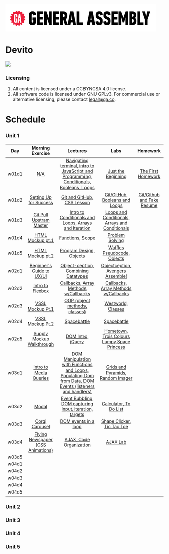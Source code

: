 ![](/ga_cog.png)

# Devito 

<a href="https://www.youtube.com/watch?v=hPNUtbNpKUU"><img src="https://imgur.com/gDgw9qr.png"></a>

### Licensing

1. All content is licensed under a CC­BY­NC­SA 4.0 license.
1. All software code is licensed under GNU GPLv3. For commercial use or alternative licensing, please contact legal@ga.co.

# Schedule 

### Unit 1
| Day | Morning Exercise | Lectures | Labs | Homework |
|:---:|:-----------:|:-------:|:-----------:|:-----------:|
| w01d1 |[N/A](./unit_1/w01d01/morning_exercise)| [Navigating terminal, intro to JavaScript and Programming, Conditionals, Booleans, Loops](./unit_1/w01d01/instructor_notes)| [Just the Beginning](./unit_1/w01d01/student_labs)|[The First Homework](./unit_1/w01d01/homework)|
| w01d2 |[Setting Up for Success](./unit_1/w01d02/morning_exercise)| [Git and GitHub, CSS Lesson](./unit_1/w01d02/instructor_notes)| [Git/GitHub, Booleans and Loops](./unit_1/w01d02/student_labs)|[Git/Github and Fake Resume](./unit_1/w01d02/homework)|
| w01d3 |[Git Pull Upstram Master](./unit_1/w01d03/morning_exercise)| [Intro to Conditionals and Loops, Arrays and Iteration](./unit_1/w01d03/instructor_notes)| [Loops and Conditionals, Arrays and Conditionals](./unit_1/w01d03/student_labs)|[](./unit_1/w01d03/homework)|
| w01d4 |[HTML Mockup pt.1](./unit_1/w01d04/morning_exercise)| [Functions, Scope](./unit_1/w01d04/instructor_notes)| [Problem Solving](./unit_1/w01d04/student_labs)|[](./unit_1/w01d04/homework)|
| w01d5 |[HTML Mockup pt.2](./unit_1/w01d05/morning_exercise)| [Program Design, Objects](./unit_1/w01d05/instructor_notes)| [Waffles Pseudocode, Objects](./unit_1/w01d05/student_labs)|[](./unit_1/w01d05/homework)|
| w02d1 |[Beginner's Guide to UX/UI](./unit_1/w02d01/morning_exercise)| [Object-ception, Combining Datatypes](./unit_1/w02d01/instructor_notes)| [Objectception, Avengers Assemble!](./unit_1/w02d01/student_labs)|[](./unit_1/w02d01/homework)|
| w02d2 |[Intro to Flexbox](./unit_1/w02d02/morning_exercise)| [Callbacks, Array Methods w/Callbacks](./unit_1/w02d02/instructor_notes)| [Callbacks, Array Methods w/Callbacks](./unit_1/w02d02/student_labs)|[](./unit_1/w02d02/homework)|
| w02d3 |[VSSL Mockup Pt.1](./unit_1/w02d03/morning_exercise)| [OOP (object methods, classes)](./unit_1/w02d03/instructor_notes)| [Westworld, Classes](./unit_1/w02d03/student_labs)|[](./unit_1/w02d03/homework)|
| w02d4 |[VSSL Mockup Pt.2](./unit_1/w02d04/morning_exercise)| [Spacebattle](./unit_1/w02d04/instructor_notes)| [Spacebattle](./unit_1/w02d04/student_labs)|[](./unit_1/w02d04/homework)|
| w02d5 |[Supply Mockup Walkthrough](./unit_1/w02d05/morning_exercise)| [DOM Intro, jQuery](./unit_1/w02d05/instructor_notes)| [Hometown, Trois Colours Lumpy Space Princess](./unit_1/w02d05/student_labs)|[](./unit_1/w02d05/homework)|
| w03d1 |[Intro to Media Queries](./unit_1/w03d01/morning_exercise)| [DOM Manipulation with Functions and Loops, Populating Dom from Data, DOM Events (listeners and handlers)](./unit_1/w03d01/instructor_notes)| [Grids and Pyramids, Random Imager](./unit_1/w03d01/student_labs)|[](./unit_1/w03d01/homework)|
| w03d2 |[Modal](./unit_1/w03d02/morning_exercise)| [Event Bubbling, DOM capturing input, iteration, targets](./unit_1/w03d02/instructor_notes)| [Calculator, To Do List](./unit_1/w03d02/student_labs)|[](./unit_1/w03d02/homework)|
| w03d3 |[Corgi Carousel](./unit_1/w03d03/morning_exercise)| [DOM events in a loop](./unit_1/w03d03/instructor_notes)| [Shape Clicker, Tic Tac Toe](./unit_1/w03d03/student_labs)|[](./unit_1/w03d03/homework)|
| w03d4 |[Flying Newspaper (CSS Animations)](./unit_1/w03d04/morning_exercise)| [AJAX, Code Organization](./unit_1/w03d04/instructor_notes)| [AJAX Lab](./unit_1/w03d04/student_labs)|[](./unit_1/w03d04/homework)|
| w03d5 |[](./unit_1/w03d05/morning_exercise)| [](./unit_1/w03d05/instructor_notes)| [](./unit_1/w03d05/student_labs)|[](./unit_1/w03d05/homework)|
| w04d1 |[](./unit_1/w04d01/morning_exercise)| [](./unit_1/w04d01/instructor_notes)| [](./unit_1/w04d01/student_labs)|[](./unit_1/w04d01/homework)|
| w04d2 |[](./unit_1/w04d02/morning_exercise)| [](./unit_1/w04d02/instructor_notes)| [](./unit_1/w04d02/student_labs)|[](./unit_1/w04d02/homework)|
| w04d3 |[](./unit_1/w04d03/morning_exercise)| [](./unit_1/w04d03/instructor_notes)| [](./unit_1/w04d03/student_labs)|[](./unit_1/w04d03/homework)|
| w04d4 |[](./unit_1/w04d04/morning_exercise)| [](./unit_1/w04d04/instructor_notes)| [](./unit_1/w04d04/student_labs)|[](./unit_1/w04d04/homework)|
| w04d5 |[](./unit_1/w04d05/morning_exercise)| [](./unit_1/w04d05/instructor_notes)| [](./unit_1/w04d05/student_labs)|[](./unit_1/w04d05/homework)|


### Unit 2 

### Unit 3

### Unit 4 

### Unit 5
